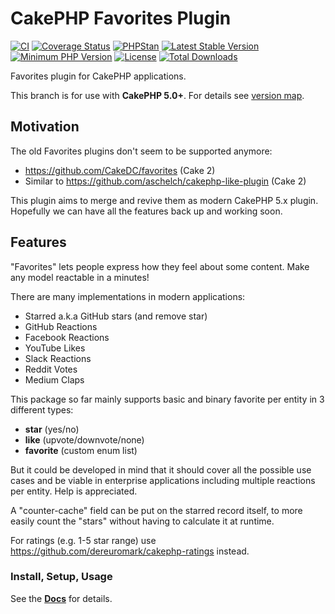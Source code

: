 #  CakePHP Favorites Plugin

[![CI](https://github.com/dereuromark/cakephp-favorites/actions/workflows/ci.yml/badge.svg?branch=master)](https://github.com/dereuromark/cakephp-favorites/actions?query=workflow%3ACI+branch%3Amaster)
[![Coverage Status](https://img.shields.io/codecov/c/github/dereuromark/cakephp-favorites/master.svg)](https://app.codecov.io/github/dereuromark/cakephp-favorites/tree/master)
[![PHPStan](https://img.shields.io/badge/PHPStan-level%208-brightgreen.svg?style=flat)](https://phpstan.org/)
[![Latest Stable Version](https://poser.pugx.org/dereuromark/cakephp-favorites/v/stable.svg)](https://packagist.org/packages/dereuromark/cakephp-favorites)
[![Minimum PHP Version](https://img.shields.io/badge/php-%3E%3D%208.1-8892BF.svg)](https://php.net/)
[![License](https://poser.pugx.org/dereuromark/cakephp-favorites/license.png)](https://packagist.org/packages/dereuromark/cakephp-favorites)
[![Total Downloads](https://poser.pugx.org/dereuromark/cakephp-favorites/d/total.svg)](https://packagist.org/packages/dereuromark/cakephp-favorites)

Favorites plugin for CakePHP applications.

This branch is for use with **CakePHP 5.0+**. For details see [version map](https://github.com/dereuromark/cakephp-favorites/wiki#cakephp-version-map).

## Motivation

The old Favorites plugins don't seem to be supported anymore:
- https://github.com/CakeDC/favorites (Cake 2)
- Similar to https://github.com/aschelch/cakephp-like-plugin (Cake 2)

This plugin aims to merge and revive them as modern CakePHP 5.x plugin.
Hopefully we can have all the features back up and working soon.

## Features

"Favorites" lets people express how they feel about some content.
Make any model reactable in a minutes!

There are many implementations in modern applications:

- Starred a.k.a GitHub stars (and remove star)
- GitHub Reactions
- Facebook Reactions
- YouTube Likes
- Slack Reactions
- Reddit Votes
- Medium Claps

This package so far mainly supports basic and binary favorite per entity in 3 different types:
- **star** (yes/no)
- **like** (upvote/downvote/none)
- **favorite** (custom enum list)

But it could be developed in mind that it should cover all the possible use cases and
be viable in enterprise applications including multiple reactions per entity.
Help is appreciated.

A "counter-cache" field can be put on the starred record itself, to more easily count the
"stars" without having to calculate it at runtime.

For ratings (e.g. 1-5 star range) use https://github.com/dereuromark/cakephp-ratings instead.

### Install, Setup, Usage
See the **[Docs](docs/README.md)** for details.
